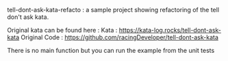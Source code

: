 tell-dont-ask-kata-refacto : a sample project showing refactoring of the tell don't ask kata.

Original kata can be found here :
Kata : https://kata-log.rocks/tell-dont-ask-kata
Original Code : https://github.com/racingDeveloper/tell-dont-ask-kata

There is no main function but you can run the example from the unit tests
